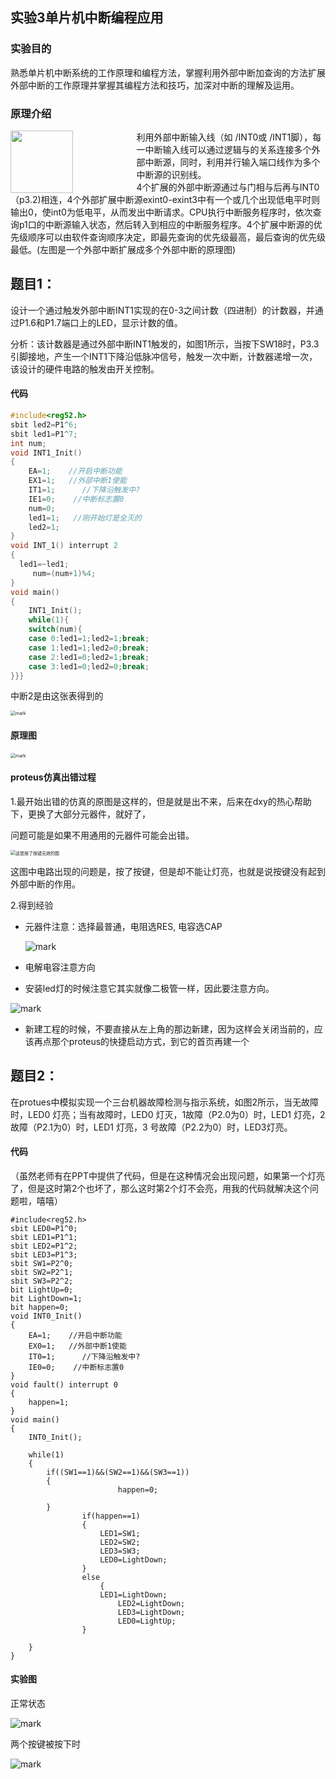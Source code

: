## 实验3单片机中断编程应用

### 实验目的

熟悉单片机中断系统的工作原理和编程方法，掌握利用外部中断加查询的方法扩展外部中断的工作原理并掌握其编程方法和技巧，加深对中断的理解及运用。

### 原理介绍

<div style="float: left;  width:40%">
<img src="http://mally.oss-cn-qingdao.aliyuncs.com/PicGo上传的图片/20200426/162321173.png" width="100px">
</div>
<div style=" right;width: 100%;">
利用外部中断输入线（如 /INT0或 /INT1脚），每一中断输入线可以通过逻辑与的关系连接多个外部中断源，同时，利用并行输入端口线作为多个中断源的识别线。<br/>
4个扩展的外部中断源通过与门相与后再与INT0（p3.2)相连，4个外部扩展中断源exint0-exint3中有一个或几个出现低电平时则输出0，使int0为低电平，从而发出中断请求。CPU执行中断服务程序时，依次查询p1口的中断源输入状态，然后转入到相应的中断服务程序。4个扩展中断源的优先级顺序可以由软件查询顺序决定，即最先查询的优先级最高，最后查询的优先级最低。(左图是一个外部中断扩展成多个外部中断的原理图)</div>



## 题目1：

设计一个通过触发外部中断INT1实现的在0-3之间计数（四进制）的计数器，并通过P1.6和P1.7端口上的LED，显示计数的值。

分析：该计数器是通过外部中断INT1触发的，如图1所示，当按下SW18时，P3.3引脚接地，产生一个INT1下降沿低脉冲信号，触发一次中断，计数器递增一次，该设计的硬件电路的触发由开关控制。



#### 代码

```C
#include<reg52.h>
sbit led2=P1^6;
sbit led1=P1^7;
int num;
void INT1_Init()
{
	EA=1;    //开启中断功能
	EX1=1;   //外部中断1使能
	IT1=1;		//下降沿触发中?
	IE1=0;    //中断标志置0
	num=0;  
	led1=1;   //刚开始灯是全灭的
	led2=1;
}
void INT_1() interrupt 2
{
  led1=~led1;
	 num=(num+1)%4;
}
void main()
{
	INT1_Init();
	while(1){
	switch(num){
	case 0:led1=1;led2=1;break;
	case 1:led1=1;led2=0;break;
	case 2:led1=0;led2=1;break;
	case 3:led1=0;led2=0;break;
}}}
```



中断2是由这张表得到的

<img src="http://mally.oss-cn-qingdao.aliyuncs.com/PicGo上传的图片/20200425/233657019.png" alt="mark" style="zoom:50%;" />

#### 原理图

<img src="http://mally.oss-cn-qingdao.aliyuncs.com/PicGo上传的图片/20200425/231430235.png" alt="mark" style="zoom: 50%;" />

#### proteus仿真出错过程

1.最开始出错的仿真的原图是这样的，但是就是出不来，后来在dxy的热心帮助下，更换了大部分元器件，就好了，

问题可能是如果不用通用的元器件可能会出错。

<img src="http://mally.oss-cn-qingdao.aliyuncs.com/PicGo上传的图片/20200425/231715175.png" alt="这是按了按键无效的图" style="zoom: 50%;" />

​	这图中电路出现的问题是，按了按键，但是却不能让灯亮，也就是说按键没有起到外部中断的作用。

2.得到经验

* 元器件注意：选择最普通，电阻选RES, 电容选CAP

  ![mark](http://mally.oss-cn-qingdao.aliyuncs.com/PicGo上传的图片/20200425/231218885.png)

* 电解电容注意方向

* 安装led灯的时候注意它其实就像二极管一样，因此要注意方向。



![mark](http://mally.oss-cn-qingdao.aliyuncs.com/PicGo上传的图片/20200425/230646795.png)

* 新建工程的时候，不要直接从左上角的那边新建，因为这样会关闭当前的，应该再点那个proteus的快捷启动方式，到它的首页再建一个

  



## 题目2：

在protues中模拟实现一个三台机器故障检测与指示系统，如图2所示，当无故障时，LED0 灯亮；当有故障时，LED0 灯灭，1故障（P2.0为0）时，LED1 灯亮，2故障（P2.1为0）时，LED1 灯亮，3 号故障（P2.2为0）时，LED3灯亮。

#### 代码

（虽然老师有在PPT中提供了代码，但是在这种情况会出现问题，如果第一个灯亮了，但是这时第2个也坏了，那么这时第2个灯不会亮，用我的代码就解决这个问题啦，嘻嘻）

```
#include<reg52.h>
sbit LED0=P1^0;
sbit LED1=P1^1;
sbit LED2=P1^2;
sbit LED3=P1^3;
sbit SW1=P2^0;
sbit SW2=P2^1;
sbit SW3=P2^2;
bit LightUp=0;
bit LightDown=1;
bit happen=0;
void INT0_Init()
{
	EA=1;    //开启中断功能
	EX0=1;   //外部中断1使能
	IT0=1;		//下降沿触发中?
	IE0=0;    //中断标志置0
}
void fault() interrupt 0
{
	happen=1;
}
void main()
{
	INT0_Init();

    while(1)
    {
        if((SW1==1)&&(SW2==1)&&(SW3==1))
        {
						happen=0;
            
        }
				if(happen==1)
				{
					LED1=SW1;
					LED2=SW2;
					LED3=SW3;
					LED0=LightDown;
				}
				else 
					{
					LED1=LightDown;
						LED2=LightDown;
						LED3=LightDown;
						LED0=LightUp;	
				}
     
    }
}
```



#### 实验图

正常状态

![mark](http://mally.oss-cn-qingdao.aliyuncs.com/PicGo上传的图片/20200426/163410969.png)



两个按键被按下时

![mark](http://mally.oss-cn-qingdao.aliyuncs.com/PicGo上传的图片/20200426/163518138.png)





